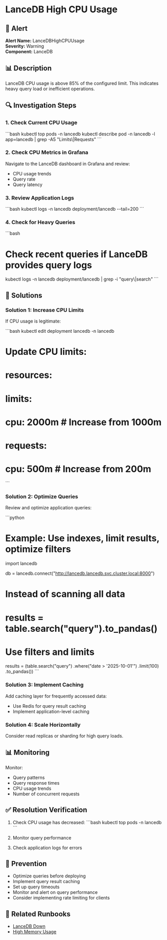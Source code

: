 # LanceDB High CPU Usage

## 🚨 Alert

**Alert Name:** LanceDBHighCPUUsage  
**Severity:** Warning  
**Component:** LanceDB

## 📊 Description

LanceDB CPU usage is above 85% of the configured limit. This indicates heavy query load or inefficient operations.

## 🔍 Investigation Steps

### 1. Check Current CPU Usage

\`\`\`bash
kubectl top pods -n lancedb
kubectl describe pod -n lancedb -l app=lancedb | grep -A5 "Limits\\|Requests"
\`\`\`

### 2. Check CPU Metrics in Grafana

Navigate to the LanceDB dashboard in Grafana and review:
- CPU usage trends
- Query rate
- Query latency

### 3. Review Application Logs

\`\`\`bash
kubectl logs -n lancedb deployment/lancedb --tail=200
\`\`\`

### 4. Check for Heavy Queries

\`\`\`bash
# Check recent queries if LanceDB provides query logs
kubectl logs -n lancedb deployment/lancedb | grep -i "query\\|search"
\`\`\`

## 🔧 Solutions

### Solution 1: Increase CPU Limits

If CPU usage is legitimate:

\`\`\`bash
kubectl edit deployment lancedb -n lancedb

# Update CPU limits:
# resources:
#   limits:
#     cpu: 2000m  # Increase from 1000m
#   requests:
#     cpu: 500m   # Increase from 200m
\`\`\`

### Solution 2: Optimize Queries

Review and optimize application queries:

\`\`\`python
# Example: Use indexes, limit results, optimize filters
import lancedb

db = lancedb.connect("http://lancedb.lancedb.svc.cluster.local:8000")

# Instead of scanning all data
# results = table.search("query").to_pandas()

# Use filters and limits
results = (table.search("query")
    .where("date > '2025-10-01'")
    .limit(100)
    .to_pandas())
\`\`\`

### Solution 3: Implement Caching

Add caching layer for frequently accessed data:
- Use Redis for query result caching
- Implement application-level caching

### Solution 4: Scale Horizontally

Consider read replicas or sharding for high query loads.

## 📊 Monitoring

Monitor:
- Query patterns
- Query response times
- CPU usage trends
- Number of concurrent requests

## ✅ Resolution Verification

1. Check CPU usage has decreased:
   \`\`\`bash
   kubectl top pods -n lancedb
   \`\`\`

2. Monitor query performance

3. Check application logs for errors

## 📝 Prevention

- Optimize queries before deploying
- Implement query result caching
- Set up query timeouts
- Monitor and alert on query performance
- Consider implementing rate limiting for clients

## 🔗 Related Runbooks

- [LanceDB Down](./lancedb-down.md)
- [High Memory Usage](./high-memory-usage.md)

